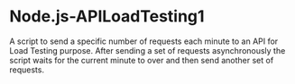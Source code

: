 # Node.js-APILoadTesting1
A script to send a specific number of requests each minute to an API for Load Testing purpose.
After sending a set of requests asynchronously the script waits for the current minute to over and then send another set of requests.

